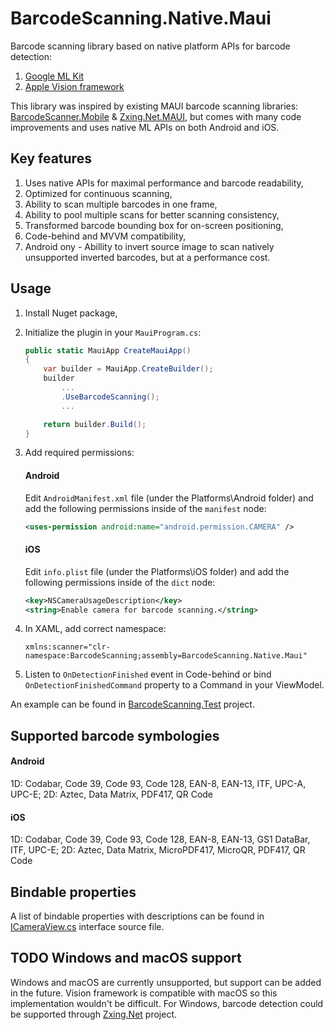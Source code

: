 # BarcodeScanning.Native.Maui
Barcode scanning library based on native platform APIs for barcode detection: 
1. [Google ML Kit](https://developers.google.com/ml-kit)
2. [Apple Vision framework](https://developer.apple.com/documentation/vision)

This library was inspired by existing MAUI barcode scanning libraries: [BarcodeScanner.Mobile](https://github.com/JimmyPun610/BarcodeScanner.Mobile) & [Zxing.Net.MAUI](https://github.com/Redth/ZXing.Net.Maui), but comes with many code improvements and uses native ML APIs on both Android and iOS.

## Key features
1. Uses native APIs for maximal performance and barcode readability,
2. Optimized for continuous scanning,
3. Ability to scan multiple barcodes in one frame,
4. Ability to pool multiple scans for better scanning consistency,
5. Transformed barcode bounding box for on-screen positioning,
6. Code-behind and MVVM compatibility,
7. Android ony - Abillity to invert source image to scan natively unsupported inverted barcodes, but at a performance cost.

## Usage
1. Install Nuget package,
2. Initialize the plugin in your `MauiProgram.cs`:

    ```csharp
    public static MauiApp CreateMauiApp()
    {
        var builder = MauiApp.CreateBuilder();
        builder
            ...
            .UseBarcodeScanning();
            ...

        return builder.Build();
    }
    ```

3. Add required permissions:
    #### Android
    Edit `AndroidManifest.xml` file (under the Platforms\Android folder) and add the following permissions inside of the `manifest` node:

      ```xml
      <uses-permission android:name="android.permission.CAMERA" />
      ```

    #### iOS
    Edit `info.plist` file (under the Platforms\iOS folder) and add the following permissions inside of the `dict` node:

      ```xml
      <key>NSCameraUsageDescription</key>
      <string>Enable camera for barcode scanning.</string>
      ```
4. In XAML, add correct namespace:

      ```xaml
      xmlns:scanner="clr-namespace:BarcodeScanning;assembly=BarcodeScanning.Native.Maui"
      ```
5. Listen to `OnDetectionFinished` event in Code-behind or bind `OnDetectionFinishedCommand` property to a Command in your ViewModel.

An example can be found in [BarcodeScanning.Test](https://github.com/afriscic/BarcodeScanning.Native.Maui/tree/master/BarcodeScanning.Test) project.

## Supported barcode symbologies
#### Android
1D: Codabar, Code 39, Code 93, Code 128, EAN-8, EAN-13, ITF, UPC-A, UPC-E; 2D: Aztec, Data Matrix, PDF417, QR Code
#### iOS
1D: Codabar, Code 39, Code 93, Code 128, EAN-8, EAN-13, GS1 DataBar, ITF, UPC-E; 2D: Aztec, Data Matrix, MicroPDF417, MicroQR, PDF417, QR Code

## Bindable properties
A list of bindable properties with descriptions can be found in [ICameraView.cs](https://github.com/afriscic/BarcodeScanning.Native.Maui/blob/master/BarcodeScanning.Native.Maui/ICameraView.cs) interface source file.

## TODO Windows and macOS support
Windows and macOS are currently unsupported, but support can be added in the future. Vision framework is compatible with macOS so this implementation wouldn't be difficult. For Windows, barcode detection could be supported through [Zxing.Net](https://github.com/micjahn/ZXing.Net) project.
